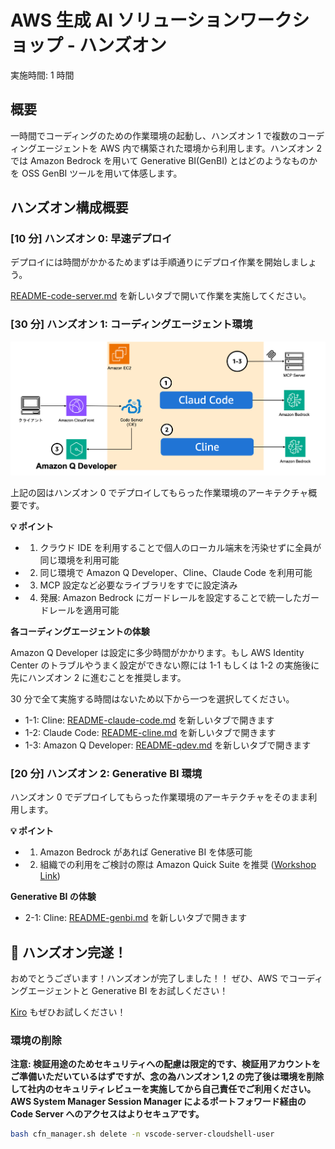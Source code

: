 # AWS 生成 AI ソリューションワークショップ - ハンズオン

実施時間: 1 時間

## 概要

一時間でコーディングのための作業環境の起動し、ハンズオン 1 で複数のコーディングエージェントを AWS 内で構築された環境から利用します。ハンズオン 2 では Amazon Bedrock を用いて Generative BI(GenBI) とはどのようなものかを OSS GenBI ツールを用いて体感します。

## ハンズオン構成概要

### [10 分] ハンズオン 0: 早速デプロイ

デプロイには時間がかかるためまずは手順通りにデプロイ作業を開始しましょう。

[README-code-server.md](./README-code-server.md) を新しいタブで開いて作業を実施してください。

### [30 分] ハンズオン 1: コーディングエージェント環境

![](./figs/handson1.png)

上記の図はハンズオン 0 でデプロイしてもらった作業環境のアーキテクチャ概要です。

**💡 ポイント**

- 1. クラウド IDE を利用することで個人のローカル端末を汚染せずに全員が同じ環境を利用可能
- 2. 同じ環境で Amazon Q Developer、Cline、Claude Code を利用可能
- 3. MCP 設定など必要なライブラリをすでに設定済み
- 4. 発展: Amazon Bedrock にガードレールを設定することで統一したガードレールを適用可能

**各コーディングエージェントの体験**

Amazon Q Developer は設定に多少時間がかかります。もし AWS Identity Center のトラブルやうまく設定ができない際には 1-1 もしくは 1-2 の実施後に先にハンズオン 2 に進むことを推奨します。

30 分で全て実施する時間はないため以下から一つを選択してください。

- 1-1: Cline: [README-claude-code.md](./README-claude-code.md) を新しいタブで開きます
- 1-2: Claude Code: [README-cline.md](./README-cline.md) を新しいタブで開きます
- 1-3: Amazon Q Developer: [README-qdev.md](./README-qdev.md) を新しいタブで開きます

### [20 分] ハンズオン 2: Generative BI 環境

ハンズオン 0 でデプロイしてもらった作業環境のアーキテクチャをそのまま利用します。

**💡 ポイント**

- 1. Amazon Bedrock があれば Generative BI を体感可能
- 2. 組織での利用をご検討の際は Amazon Quick Suite を推奨 ([Workshop Link](https://catalog.us-east-1.prod.workshops.aws/workshops/119307ce-4c43-4e96-887c-cd8454b3d229/en-US))

**Generative BI の体験**

- 2-1: Cline: [README-genbi.md](./README-genbi.md) を新しいタブで開きます

## 🎉 ハンズオン完遂！

おめでとうございます！ハンズオンが完了しました！！
ぜひ、AWS でコーディングエージェントと Generative BI をお試しください！

[Kiro](https://kiro.dev/) もぜひお試しください！

### 環境の削除

**注意: 検証用途のためセキュリティへの配慮は限定的です、検証用アカウントをご準備いただいているはずですが、念の為ハンズオン 1,2 の完了後は環境を削除して社内のセキュリティレビューを実施してから自己責任でご利用ください。AWS System Manager Session Manager によるポートフォワード経由の Code Server へのアクセスはよりセキュアです。**

```bash
bash cfn_manager.sh delete -n vscode-server-cloudshell-user
```